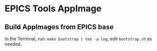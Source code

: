 # EPICS Tools AppImage

## Build AppImages from EPICS base
In the Terminal, run: ``make bootstrap | tee -a log``, edit `bootstrap.sh` as needed.
